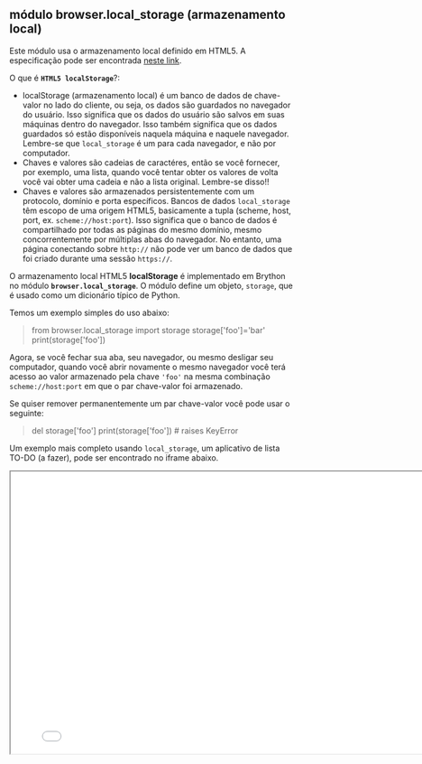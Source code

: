 módulo **browser.local_storage** (armazenamento local)
------------------------------------------------------

Este módulo usa o armazenamento local definido em HTML5. A
especificação pode ser encontrada
[neste link](http://dev.w3.org/html5/webstorage/#the-localstorage-attribute).

O que é **`HTML5 localStorage`**?:

- localStorage (armazenamento local) é um banco de dados de
  chave-valor no lado do cliente, ou seja, os dados são guardados no
  navegador do usuário. Isso significa que os dados do usuário são
  salvos em suas máquinas dentro do navegador. Isso também significa
  que os dados guardados só estão disponíveis naquela máquina e
  naquele navegador. Lembre-se que `local_storage` é um para cada
  navegador, e não por computador.
- Chaves e valores são cadeias de caractéres, então se você fornecer,
  por exemplo, uma lista, quando você tentar obter os valores de volta
  você vai obter uma cadeia e não a lista original. Lembre-se disso!!
- Chaves e valores são armazenados persistentemente com um protocolo,
  domínio e porta específicos. Bancos de dados `local_storage` têm
  escopo de uma origem HTML5, basicamente a tupla (scheme, host, port,
  ex. `scheme://host:port`). Isso significa que o banco de dados é
  compartilhado por todas as páginas do mesmo domínio, mesmo
  concorrentemente por múltiplas abas do navegador. No entanto, uma
  página conectando sobre `http://` não pode ver um banco de dados que
  foi criado durante uma sessão `https://`.

O armazenamento local HTML5 **localStorage** é implementado em Brython
no módulo **`browser.local_storage`**. O módulo define um objeto,
`storage`, que é usado como um dicionário típico de Python.

Temos um exemplo simples do uso abaixo:

>    from browser.local_storage import storage
>    storage['foo']='bar'
>    print(storage['foo'])

Agora, se você fechar sua aba, seu navegador, ou mesmo desligar seu
computador, quando você abrir novamente o mesmo navegador você terá
acesso ao valor armazenado pela chave `'foo'` na mesma combinação
`scheme://host:port` em que o par chave-valor foi armazenado.

Se quiser remover permanentemente um par chave-valor você pode usar o
seguinte:

>    del storage['foo']
>    print(storage['foo']) # raises KeyError

Um exemplo mais completo usando `local_storage`, um aplicativo de
lista TO-DO (a fazer), pode ser encontrado no iframe abaixo.

<iframe src="../en/examples/local_storage/local-storage-example.html" width=800, height=500></iframe>
